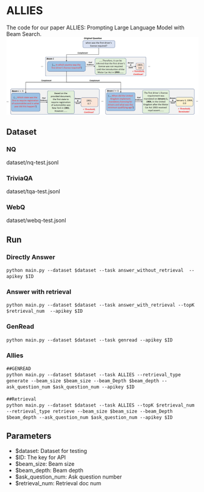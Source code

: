 # ALLIES

The code for our paper ALLIES: Prompting Large Language Model with Beam Search.
![model](assets/model.jpg)

## Dataset

### NQ

dataset/nq-test.jsonl

### TriviaQA

dataset/tqa-test.jsonl

### WebQ

dataset/webq-test.jsonl

## Run

### Directly Answer

```
python main.py --dataset $dataset --task answer_without_retrieval  --apikey $ID
```

### Answer with retrieval

```
python main.py --dataset $dataset --task answer_with_retrieval --topK $retrieval_num  --apikey $ID
```

### GenRead

```
python main.py --dataset $dataset --task genread --apikey $ID
```

### Allies

```
##GENREAD
python main.py --dataset $dataset --task ALLIES --retrieval_type generate --beam_size $beam_size --beam_Depth $beam_depth --ask_question_num $ask_question_num --apikey $ID

##Retrieval
python main.py --dataset $dataset --task ALLIES --topK $retrieval_num --retrieval_type retrieve --beam_size $beam_size --beam_Depth $beam_depth --ask_question_num $ask_question_num --apikey $ID
```

## Parameters

- $dataset: Dataset for testing
- $ID: The key for API
- $beam_size: Beam size
- $beam_depth: Beam depth
- $ask_question_num: Ask question number
- $retrieval_num: Retrieval doc num
